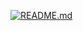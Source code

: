 [![README.md](https://github-readme-stats.vercel.app/api?username=k3ring)](https://github.com/k3ring)
